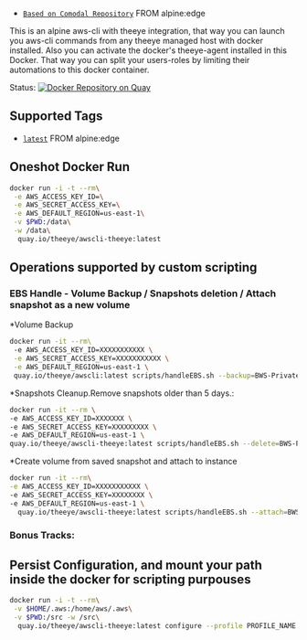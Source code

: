 * [`Based on Comodal Repository`](https://github.com/comodal/alpine-aws-cli/blob/master/Dockerfile) FROM alpine:edge 

This is an alpine aws-cli with theeye integration, that way you can launch you aws-cli commands from any theeye managed host with docker installed.
Also you can activate the docker's theeye-agent installed in this Docker. That way you can split your users-roles by limiting their automations to this docker container.


Status:
[![Docker Repository on Quay](https://quay.io/repository/theeye/awscli-theeye/status "Docker Repository on Quay")](https://quay.io/repository/theeye/awscli-theeye) 

## Supported Tags

* [`latest`](https://github.com/comodal/alpine-aws-cli/blob/master/Dockerfile) FROM alpine:edge

## Oneshot Docker Run

```sh
docker run -i -t --rm\
 -e AWS_ACCESS_KEY_ID=\
 -e AWS_SECRET_ACCESS_KEY=\
 -e AWS_DEFAULT_REGION=us-east-1\
 -v $PWD:/data\
 -w /data\
  quay.io/theeye/awscli-theeye:latest
```


## Operations supported by custom scripting
### EBS Handle - Volume Backup / Snapshots deletion / Attach snapshot as a new volume
*Volume Backup
```sh
docker run -it --rm\ 
 -e AWS_ACCESS_KEY_ID=XXXXXXXXXXX \
 -e AWS_SECRET_ACCESS_KEY=XXXXXXXXXXX \
 -e AWS_DEFAULT_REGION=us-east-1 \  
 quay.io/theeye/awscli:latest scripts/handleEBS.sh --backup=BWS-Private*
```


*Snapshots Cleanup.Remove snapshots older than 5 days.:
```sh
docker run -it --rm \ 
-e AWS_ACCESS_KEY_ID=XXXXXXX \ 
-e AWS_SECRET_ACCESS_KEY=XXXXXXXXX \
-e AWS_DEFAULT_REGION=us-east-1 \
quay.io/theeye/awscli-theeye:latest scripts/handleEBS.sh --delete=BWS-P* --days=1
```

*Create volume from saved snapshot and attach to instance
```sh
docker run -it --rm\
-e AWS_ACCESS_KEY_ID=XXXXXXXXXXX \
-e AWS_SECRET_ACCESS_KEY=XXXXXXXX \
-e AWS_DEFAULT_REGION=us-east-1 \
  quay.io/theeye/awscli-theeye:latest scripts/handleEBS.sh --attach=BWS-Private* --instance=Instance-ID
```


### Bonus Tracks:

## Persist Configuration, and mount your path inside the docker for scripting purpouses 

```sh
docker run -i -t --rm\
 -v $HOME/.aws:/home/aws/.aws\
 -v $PWD:/src -w /src\
  quay.io/theeye/awscli-theeye:latest configure --profile PROFILE_NAME
```
